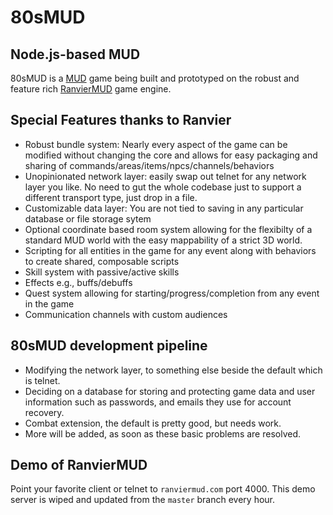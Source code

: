 
# 80sMUD

## Node.js-based MUD 

80sMUD is a [MUD](https://en.wikipedia.org/wiki/MUD) game being built and prototyped on the robust and feature rich [RanvierMUD](https://github.com/RanvierMUD/ranviermud) game engine.

## Special Features thanks to Ranvier

* Robust bundle system: Nearly every aspect of the game can be modified without changing the core and allows for easy
  packaging and sharing of commands/areas/items/npcs/channels/behaviors
* Unopinionated network layer: easily swap out telnet for any network layer you like. No need to gut the whole codebase
  just to support a different transport type, just drop in a file.
* Customizable data layer: You are not tied to saving in any particular database or file storage sytem
* Optional coordinate based room system allowing for the flexibilty of a standard MUD world with the easy mappability of
  a strict 3D world.
* Scripting for all entities in the game for any event along with behaviors to create shared, composable scripts
* Skill system with passive/active skills
* Effects e.g., buffs/debuffs
* Quest system allowing for starting/progress/completion from any event in the game
* Communication channels with custom audiences

## 80sMUD development pipeline

* Modifying the network layer, to something else beside the default which is telnet.
* Deciding on a database for storing and protecting game data and user information such as passwords, and emails they use for account recovery.
* Combat extension, the default is pretty good, but needs work.
* More will be added, as soon as these basic problems are resolved.

## Demo of RanvierMUD

Point your favorite client or telnet to `ranviermud.com` port 4000. This demo server is wiped and updated from the `master` branch every hour.
